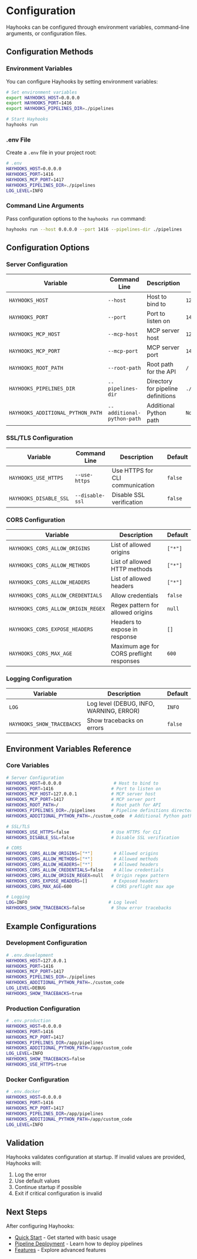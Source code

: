 # Configuration

Hayhooks can be configured through environment variables, command-line arguments, or configuration files.

## Configuration Methods

### Environment Variables

You can configure Hayhooks by setting environment variables:

```bash
# Set environment variables
export HAYHOOKS_HOST=0.0.0.0
export HAYHOOKS_PORT=1416
export HAYHOOKS_PIPELINES_DIR=./pipelines

# Start Hayhooks
hayhooks run
```

### .env File

Create a `.env` file in your project root:

```bash
# .env
HAYHOOKS_HOST=0.0.0.0
HAYHOOKS_PORT=1416
HAYHOOKS_MCP_PORT=1417
HAYHOOKS_PIPELINES_DIR=./pipelines
LOG_LEVEL=INFO
```

### Command Line Arguments

Pass configuration options to the `hayhooks run` command:

```bash
hayhooks run --host 0.0.0.0 --port 1416 --pipelines-dir ./pipelines
```

## Configuration Options

### Server Configuration

| Variable | Command Line | Description | Default |
|----------|--------------|-------------|---------|
| `HAYHOOKS_HOST` | `--host` | Host to bind to | `127.0.0.1` |
| `HAYHOOKS_PORT` | `--port` | Port to listen on | `1416` |
| `HAYHOOKS_MCP_HOST` | `--mcp-host` | MCP server host | `127.0.0.1` |
| `HAYHOOKS_MCP_PORT` | `--mcp-port` | MCP server port | `1417` |
| `HAYHOOKS_ROOT_PATH` | `--root-path` | Root path for the API | `/` |
| `HAYHOOKS_PIPELINES_DIR` | `--pipelines-dir` | Directory for pipeline definitions | `./pipelines` |
| `HAYHOOKS_ADDITIONAL_PYTHON_PATH` | `--additional-python-path` | Additional Python path | `None` |

### SSL/TLS Configuration

| Variable | Command Line | Description | Default |
|----------|--------------|-------------|---------|
| `HAYHOOKS_USE_HTTPS` | `--use-https` | Use HTTPS for CLI communication | `false` |
| `HAYHOOKS_DISABLE_SSL` | `--disable-ssl` | Disable SSL verification | `false` |

### CORS Configuration

| Variable | Description | Default |
|----------|-------------|---------|
| `HAYHOOKS_CORS_ALLOW_ORIGINS` | List of allowed origins | `["*"]` |
| `HAYHOOKS_CORS_ALLOW_METHODS` | List of allowed HTTP methods | `["*"]` |
| `HAYHOOKS_CORS_ALLOW_HEADERS` | List of allowed headers | `["*"]` |
| `HAYHOOKS_CORS_ALLOW_CREDENTIALS` | Allow credentials | `false` |
| `HAYHOOKS_CORS_ALLOW_ORIGIN_REGEX` | Regex pattern for allowed origins | `null` |
| `HAYHOOKS_CORS_EXPOSE_HEADERS` | Headers to expose in response | `[]` |
| `HAYHOOKS_CORS_MAX_AGE` | Maximum age for CORS preflight responses | `600` |

### Logging Configuration

| Variable | Description | Default |
|----------|-------------|---------|
| `LOG` | Log level (DEBUG, INFO, WARNING, ERROR) | `INFO` |
| `HAYHOOKS_SHOW_TRACEBACKS` | Show tracebacks on errors | `false` |

## Environment Variables Reference

### Core Variables

```bash
# Server Configuration
HAYHOOKS_HOST=0.0.0.0                    # Host to bind to
HAYHOOKS_PORT=1416                      # Port to listen on
HAYHOOKS_MCP_HOST=127.0.0.1             # MCP server host
HAYHOOKS_MCP_PORT=1417                  # MCP server port
HAYHOOKS_ROOT_PATH=/                    # Root path for API
HAYHOOKS_PIPELINES_DIR=./pipelines      # Pipeline definitions directory
HAYHOOKS_ADDITIONAL_PYTHON_PATH=./custom_code  # Additional Python path

# SSL/TLS
HAYHOOKS_USE_HTTPS=false                # Use HTTPS for CLI
HAYHOOKS_DISABLE_SSL=false              # Disable SSL verification

# CORS
HAYHOOKS_CORS_ALLOW_ORIGINS=["*"]        # Allowed origins
HAYHOOKS_CORS_ALLOW_METHODS=["*"]        # Allowed methods
HAYHOOKS_CORS_ALLOW_HEADERS=["*"]        # Allowed headers
HAYHOOKS_CORS_ALLOW_CREDENTIALS=false    # Allow credentials
HAYHOOKS_CORS_ALLOW_ORIGIN_REGEX=null   # Origin regex pattern
HAYHOOKS_CORS_EXPOSE_HEADERS=[]          # Exposed headers
HAYHOOKS_CORS_MAX_AGE=600               # CORS preflight max age

# Logging
LOG=INFO                               # Log level
HAYHOOKS_SHOW_TRACEBACKS=false          # Show error tracebacks
```

## Example Configurations

### Development Configuration

```bash
# .env.development
HAYHOOKS_HOST=127.0.0.1
HAYHOOKS_PORT=1416
HAYHOOKS_MCP_PORT=1417
HAYHOOKS_PIPELINES_DIR=./pipelines
HAYHOOKS_ADDITIONAL_PYTHON_PATH=./custom_code
LOG_LEVEL=DEBUG
HAYHOOKS_SHOW_TRACEBACKS=true
```

### Production Configuration

```bash
# .env.production
HAYHOOKS_HOST=0.0.0.0
HAYHOOKS_PORT=1416
HAYHOOKS_MCP_PORT=1417
HAYHOOKS_PIPELINES_DIR=/app/pipelines
HAYHOOKS_ADDITIONAL_PYTHON_PATH=/app/custom_code
LOG_LEVEL=INFO
HAYHOOKS_SHOW_TRACEBACKS=false
HAYHOOKS_USE_HTTPS=true
```

### Docker Configuration

```bash
# .env.docker
HAYHOOKS_HOST=0.0.0.0
HAYHOOKS_PORT=1416
HAYHOOKS_MCP_PORT=1417
HAYHOOKS_PIPELINES_DIR=/app/pipelines
HAYHOOKS_ADDITIONAL_PYTHON_PATH=/app/custom_code
LOG_LEVEL=INFO
```

## Validation

Hayhooks validates configuration at startup. If invalid values are provided, Hayhooks will:

1. Log the error
2. Use default values
3. Continue startup if possible
4. Exit if critical configuration is invalid

## Next Steps

After configuring Hayhooks:

- [Quick Start](quick-start.md) - Get started with basic usage
- [Pipeline Deployment](../concepts/pipeline-deployment.md) - Learn how to deploy pipelines
- [Features](../features/openai-compatibility.md) - Explore advanced features
